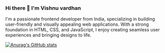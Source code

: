 ### Hi there 👋 I'm Vishnu vardhan 

I'm a passionate frontend developer from India, specializing in building user-friendly and visually appealing web applications. With a strong foundation in HTML, CSS, and JavaScript, I enjoy creating seamless user experiences and bringing designs to life.

[![Anurag's GitHub stats](https://github-readme-stats.vercel.app/api?username=vishnuvardhancoder)](https://github.com/anuraghazra/github-readme-stats)

